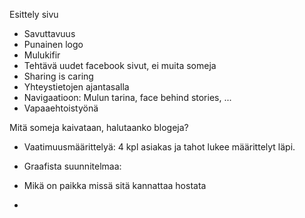 Esittely sivu

- Savuttavuus
- Punainen logo
- Mulukifir
- Tehtävä uudet facebook sivut, ei muita someja
- Sharing is caring
- Yhteystietojen ajantasalla
- Navigaatioon: Mulun tarina, face behind stories, ...
- Vapaaehtoistyönä

Mitä someja kaivataan, halutaanko blogeja?

- Vaatimuusmäärittelyä:
    4 kpl asiakas ja tahot lukee määrittelyt läpi.
- Graafista suunnitelmaa:

- Mikä on paikka missä sitä kannattaa hostata
- 

